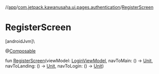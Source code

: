 //[app](../../index.md)/[com.jetpack.kawanusaha.ui.pages.authentication](index.md)/[RegisterScreen](-register-screen.md)

# RegisterScreen

[androidJvm]\

@[Composable](https://developer.android.com/reference/kotlin/androidx/compose/runtime/Composable.html)

fun [RegisterScreen](-register-screen.md)(viewModel: [LoginViewModel](../com.jetpack.kawanusaha.main/-login-view-model/index.md), navToMain: () -&gt; [Unit](https://kotlinlang.org/api/latest/jvm/stdlib/kotlin/-unit/index.html), navToLanding: () -&gt; [Unit](https://kotlinlang.org/api/latest/jvm/stdlib/kotlin/-unit/index.html), navToLogin: () -&gt; [Unit](https://kotlinlang.org/api/latest/jvm/stdlib/kotlin/-unit/index.html))
